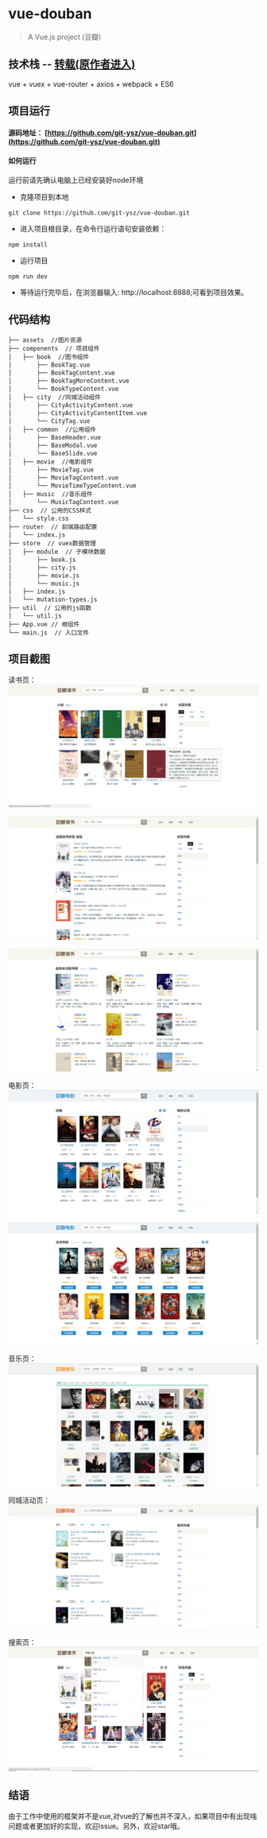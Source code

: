 ﻿# vue-douban

> A Vue.js project (豆瓣)

## 技术栈 -- 	[转载(原作者进入)](https://github.com/nh0007/vue-douban.git)

vue + vuex + vue-router + axios + webpack + ES6

## 项目运行

#### 源码地址： [https://github.com/git-ysz/vue-douban.git](https://github.com/git-ysz/vue-douban.git)

#### 如何运行
运行前请先确认电脑上已经安装好node环境

 - 克隆项目到本地

```shell
git clone https://github.com/git-ysz/vue-douban.git
```

 - 进入项目根目录，在命令行运行语句安装依赖：

```shell
npm install
```

 - 运行项目

```shell
npm run dev
```

 - 等待运行完毕后，在浏览器输入: http://localhost:8888;可看到项目效果。

## 代码结构
```shell
├── assets  //图片资源
├── components  // 项目组件
│   ├── book  //图书组件
│       ├── BookTag.vue
│       ├── BookTagContent.vue
│       ├── BookTagMoreContent.vue
│       └── BookTypeContent.vue
│   ├── city  //同城活动组件
│       ├── CityActivityContent.vue
│       ├── CityActivityContentItem.vue
│       └── CityTag.vue
│   ├── common  //公用组件
│       ├── BaseHeader.vue
│       ├── BaseModal.vue
│       └── BaseSlide.vue
│   ├── movie  //电影组件
│       ├── MovieTag.vue
│       ├── MovieTagContent.vue
│       └── MovieTimeTypeContent.vue
│   ├── music  //音乐组件
│       └── MusicTagContent.vue
├── css  // 公用的CSS样式
│   └── style.css
├── router  // 前端路由配置
│   └── index.js
├── store  // vuex数据管理
│   ├── module  // 子模块数据
│       ├── book.js
│       ├── city.js
│       ├── movie.js
│       └── music.js
│   ├── index.js
│   └── mutation-types.js
├── util  // 公用的js函数
│   └── util.js
├── App.vue // 根组件
└── main.js  // 入口文件
```

## 项目截图
读书页：
![bookTagContent](https://github.com/git-ysz/vue-douban/raw/master/screenshot/bookTagContent.png)

![bookTagMoreContent](https://github.com/git-ysz/vue-douban/raw/master/screenshot/bookTagMoreContent.png)

![bookTypeContent](https://github.com/git-ysz/vue-douban/raw/master/screenshot/bookTypeContent.png)

电影页：
![movieTagContent](https://github.com/git-ysz/vue-douban/raw/master/screenshot/movieTagContent.png)

![movieTypeContent](https://github.com/git-ysz/vue-douban/raw/master/screenshot/movieTypeContent.png)

音乐页：
![musicContent](https://github.com/git-ysz/vue-douban/raw/master/screenshot/musicContent.png)

同城活动页：
![cityContent](https://github.com/git-ysz/vue-douban/raw/master/screenshot/cityContent.png)

搜索页：
![search](https://github.com/git-ysz/vue-douban/raw/master/screenshot/search.png)

## 结语
由于工作中使用的框架并不是vue,对vue的了解也并不深入，如果项目中有出现啥问题或者更加好的实现，欢迎issue。另外，欢迎star哦。
